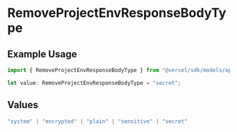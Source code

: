# RemoveProjectEnvResponseBodyType

## Example Usage

```typescript
import { RemoveProjectEnvResponseBodyType } from "@vercel/sdk/models/operations/removeprojectenv.js";

let value: RemoveProjectEnvResponseBodyType = "secret";
```

## Values

```typescript
"system" | "encrypted" | "plain" | "sensitive" | "secret"
```